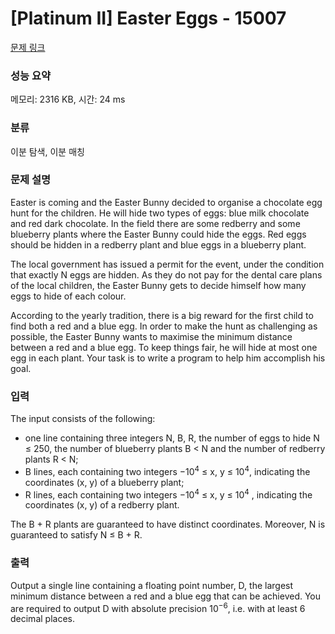 # [Platinum II] Easter Eggs - 15007 

[문제 링크](https://www.acmicpc.net/problem/15007) 

### 성능 요약

메모리: 2316 KB, 시간: 24 ms

### 분류

이분 탐색, 이분 매칭

### 문제 설명

<p>Easter is coming and the Easter Bunny decided to organise a chocolate egg hunt for the children. He will hide two types of eggs: blue milk chocolate and red dark chocolate. In the field there are some redberry and some blueberry plants where the Easter Bunny could hide the eggs. Red eggs should be hidden in a redberry plant and blue eggs in a blueberry plant.</p>

<p>The local government has issued a permit for the event, under the condition that exactly N eggs are hidden. As they do not pay for the dental care plans of the local children, the Easter Bunny gets to decide himself how many eggs to hide of each colour.</p>

<p>According to the yearly tradition, there is a big reward for the first child to find both a red and a blue egg. In order to make the hunt as challenging as possible, the Easter Bunny wants to maximise the minimum distance between a red and a blue egg. To keep things fair, he will hide at most one egg in each plant. Your task is to write a program to help him accomplish his goal.</p>

### 입력 

 <p>The input consists of the following:</p>

<ul>
	<li>one line containing three integers N, B, R, the number of eggs to hide N ≤ 250, the number of blueberry plants B < N and the number of redberry plants R < N;</li>
	<li>B lines, each containing two integers −10<sup>4</sup> ≤ x, y ≤ 10<sup>4</sup>, indicating the coordinates (x, y) of a blueberry plant;</li>
	<li>R lines, each containing two integers −10<sup>4</sup> ≤ x, y ≤ 10<sup>4</sup> , indicating the coordinates (x, y) of a redberry plant.</li>
</ul>

<p>The B + R plants are guaranteed to have distinct coordinates. Moreover, N is guaranteed to satisfy N ≤ B + R.</p>

### 출력 

 <p>Output a single line containing a floating point number, D, the largest minimum distance between a red and a blue egg that can be achieved. You are required to output D with absolute precision 10<sup>−6</sup>, i.e. with at least 6 decimal places.</p>

